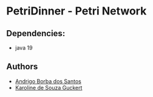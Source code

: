 # PetriDinner - Petri Network

## Dependencies:
- java 19

## Authors
- [Andrigo Borba dos Santos](https://github.com/andrigoBS)
- [Karoline de Souza Guckert](https://github.com/karolineguckert)
